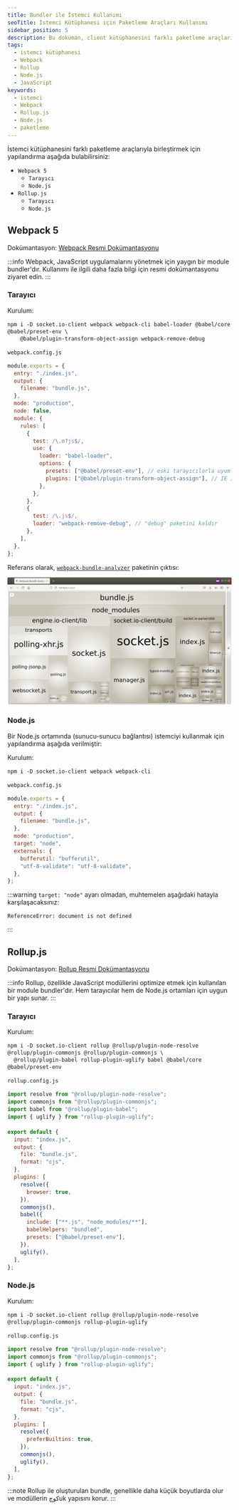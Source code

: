 ```yaml
---
title: Bundler ile İstemci Kullanımı
seoTitle: İstemci Kütüphanesi için Paketleme Araçları Kullanımı
sidebar_position: 5
description: Bu doküman, client kütüphanesini farklı paketleme araçlarıyla nasıl birleştirebileceğinizi açıklamaktadır. Webpack 5 ve Rollup.js ile istemci kullanımı üzerine bilgi vermektedir.
tags: 
  - istemci kütüphanesi
  - Webpack
  - Rollup
  - Node.js
  - JavaScript
keywords: 
  - istemci
  - Webpack
  - Rollup.js
  - Node.js
  - paketleme
---
```

İstemci kütüphanesini farklı paketleme araçlarıyla birleştirmek için yapılandırma aşağıda bulabilirsiniz:

- `Webpack 5`
  - `Tarayıcı`
  - `Node.js`
- `Rollup.js`
  - `Tarayıcı`
  - `Node.js`

## Webpack 5

Dokümantasyon: [Webpack Resmi Dokümantasyonu](https://webpack.js.org/concepts/)

:::info
Webpack, JavaScript uygulamalarını yönetmek için yaygın bir module bundler'dır. Kullanımı ile ilgili daha fazla bilgi için resmi dokümantasyonu ziyaret edin.
:::

### Tarayıcı

Kurulum:

```
npm i -D socket.io-client webpack webpack-cli babel-loader @babel/core @babel/preset-env \
    @babel/plugin-transform-object-assign webpack-remove-debug
```

`webpack.config.js`

```js
module.exports = {
  entry: "./index.js",
  output: {
    filename: "bundle.js",
  },
  mode: "production",
  node: false,
  module: {
    rules: [
      {
        test: /\.m?js$/,
        use: {
          loader: "babel-loader",
          options: {
            presets: ["@babel/preset-env"], // eski tarayıcılarla uyumluluğu sağla
            plugins: ["@babel/plugin-transform-object-assign"], // IE 11 ile uyumluluğu sağla
          },
        },
      },
      {
        test: /\.js$/,
        loader: "webpack-remove-debug", // "debug" paketini kaldır
      },
    ],
  },
};
```

Referans olarak, [`webpack-bundle-analyzer`](https://www.npmjs.com/package/webpack-bundle-analyzer) paketinin çıktısı:

![webpack-bundle-analyzer paketinin çıktısı](../../../images/frameworks/socket.io/static/images/bundle-analyzer-output.png)

### Node.js

Bir Node.js ortamında (sunucu-sunucu bağlantısı) istemciyi kullanmak için yapılandırma aşağıda verilmiştir:

Kurulum:

```
npm i -D socket.io-client webpack webpack-cli
```

`webpack.config.js`

```js
module.exports = {
  entry: "./index.js",
  output: {
    filename: "bundle.js",
  },
  mode: "production",
  target: "node",
  externals: {
    bufferutil: "bufferutil",
    "utf-8-validate": "utf-8-validate",
  },
};
```

:::warning
`target: "node"` ayarı olmadan, muhtemelen aşağıdaki hatayla karşılaşacaksınız:

```
ReferenceError: document is not defined
```
:::

## Rollup.js

Dokümantasyon: [Rollup Resmi Dokümantasyonu](https://rollupjs.org/guide/en/)

:::info
Rollup, özellikle JavaScript modüllerini optimize etmek için kullanılan bir module bundler'dır. Hem tarayıcılar hem de Node.js ortamları için uygun bir yapı sunar.
:::

### Tarayıcı

Kurulum:

```
npm i -D socket.io-client rollup @rollup/plugin-node-resolve @rollup/plugin-commonjs @rollup/plugin-commonjs \
  @rollup/plugin-babel rollup-plugin-uglify babel @babel/core @babel/preset-env
```

`rollup.config.js`

```js
import resolve from "@rollup/plugin-node-resolve";
import commonjs from "@rollup/plugin-commonjs";
import babel from "@rollup/plugin-babel";
import { uglify } from "rollup-plugin-uglify";

export default {
  input: "index.js",
  output: {
    file: "bundle.js",
    format: "cjs",
  },
  plugins: [
    resolve({
      browser: true,
    }),
    commonjs(),
    babel({
      include: ["**.js", "node_modules/**"],
      babelHelpers: "bundled",
      presets: ["@babel/preset-env"],
    }),
    uglify(),
  ],
};
```

### Node.js

Kurulum:

```
npm i -D socket.io-client rollup @rollup/plugin-node-resolve @rollup/plugin-commonjs rollup-plugin-uglify
```

`rollup.config.js`

```js
import resolve from "@rollup/plugin-node-resolve";
import commonjs from "@rollup/plugin-commonjs";
import { uglify } from "rollup-plugin-uglify";

export default {
  input: "index.js",
  output: {
    file: "bundle.js",
    format: "cjs",
  },
  plugins: [
    resolve({
      preferBuiltins: true,
    }),
    commonjs(),
    uglify(),
  ],
};
```

:::note
Rollup ile oluşturulan bundle, genellikle daha küçük boyutlarda olur ve modüllerin کوچuk yapısını korur.
:::